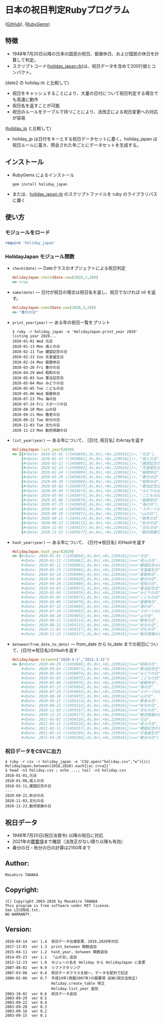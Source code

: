 # 日本の祝日判定Rubyプログラム

([GitHub](https://github.com/masa16/holiday_japan)),
([RubyGems](https://rubygems.org/gems/holiday_japan))

## 特徴
* 1948年7月20日以降の日本の国民の祝日、振替休日、および国民の休日を計算して判定。
* スクリプトコード([holiday_japan.rb](https://github.com/masa16/holiday_japan/blob/master/lib/holiday_japan.rb))は、祝日データを含めて200行弱とコンパクト。

(date2 の holiday.rb と比較して)
* 祝日をキャッシュすることにより、大量の日付について祝日判定する場合でも高速に動作
* 祝日名を返すことが可能
* 祝日のルールをテーブルで持つことにより、法改正による祝日変更への対応が容易

([holiday_jp](https://rubygems.org/gems/holiday_jp) と比較して)
* holiday_jp は日付をキーとする祝日データセットに基く。holiday_japan は祝日ルールに基き、照会された年ごとにデータセットを生成する。

## インストール

* RubyGems によるインストール
  ```
  gem install holiday_japan
  ```

* または、[holiday_japan.rb](https://github.com/masa16/holiday_japan/blob/master/lib/holiday_japan.rb)
  のスクリプトファイルを ruby のライブラリパスに置く

## 使い方

### モジュールをロード

  ```ruby
  require 'holiday_japan'
  ```

### HolidayJapan モジュール関数

* `check(date)` ― Dateクラスのオブジェクトによる祝日判定

  ```ruby
  HolidayJapan.check(Date.new(2020,3,20))
  => true
  ```

* `name(date)` ― 日付が祝日の場合は祝日名を返し、祝日でなければ nil を返す。

  ```ruby
  HolidayJapan.name(Date.new(2020,3,20))
  => "春分の日"
  ```

* `print_year(year)` ― ある年の祝日一覧をプリント

  ```
  $ ruby -r holiday_japan -e 'HolidayJapan.print_year 2020'
  listing year 2020...
  2020-01-01 Wed 元日
  2020-01-13 Mon 成人の日
  2020-02-11 Tue 建国記念の日
  2020-02-23 Sun 天皇誕生日
  2020-02-24 Mon 振替休日
  2020-03-20 Fri 春分の日
  2020-04-29 Wed 昭和の日
  2020-05-03 Sun 憲法記念日
  2020-05-04 Mon みどりの日
  2020-05-05 Tue こどもの日
  2020-05-06 Wed 振替休日
  2020-07-23 Thu 海の日
  2020-07-24 Fri スポーツの日
  2020-08-10 Mon 山の日
  2020-09-21 Mon 敬老の日
  2020-09-22 Tue 秋分の日
  2020-11-03 Tue 文化の日
  2020-11-23 Mon 勤労感謝の日
  ```

* `list_year(year)` ― ある年について、 [日付, 祝日名] のArrayを返す

  ```ruby
  HolidayJapan.list_year(2020)
  => [[#<Date: 2020-01-01 ((2458850j,0s,0n),+0s,2299161j)>, "元日"],
      [#<Date: 2020-01-13 ((2458862j,0s,0n),+0s,2299161j)>, "成人の日"],
      [#<Date: 2020-02-11 ((2458891j,0s,0n),+0s,2299161j)>, "建国記念の日"],
      [#<Date: 2020-02-23 ((2458903j,0s,0n),+0s,2299161j)>, "天皇誕生日"],
      [#<Date: 2020-02-24 ((2458904j,0s,0n),+0s,2299161j)>, "振替休日"],
      [#<Date: 2020-03-20 ((2458929j,0s,0n),+0s,2299161j)>, "春分の日"],
      [#<Date: 2020-04-29 ((2458969j,0s,0n),+0s,2299161j)>, "昭和の日"],
      [#<Date: 2020-05-03 ((2458973j,0s,0n),+0s,2299161j)>, "憲法記念日"],
      [#<Date: 2020-05-04 ((2458974j,0s,0n),+0s,2299161j)>, "みどりの日"],
      [#<Date: 2020-05-05 ((2458975j,0s,0n),+0s,2299161j)>, "こどもの日"],
      [#<Date: 2020-05-06 ((2458976j,0s,0n),+0s,2299161j)>, "振替休日"],
      [#<Date: 2020-07-23 ((2459054j,0s,0n),+0s,2299161j)>, "海の日"],
      [#<Date: 2020-07-24 ((2459055j,0s,0n),+0s,2299161j)>, "スポーツの日"],
      [#<Date: 2020-08-10 ((2459072j,0s,0n),+0s,2299161j)>, "山の日"],
      [#<Date: 2020-09-21 ((2459114j,0s,0n),+0s,2299161j)>, "敬老の日"],
      [#<Date: 2020-09-22 ((2459115j,0s,0n),+0s,2299161j)>, "秋分の日"],
      [#<Date: 2020-11-03 ((2459157j,0s,0n),+0s,2299161j)>, "文化の日"],
      [#<Date: 2020-11-23 ((2459177j,0s,0n),+0s,2299161j)>, "勤労感謝の日"]]
  ```

* `hash_year(year)` ― ある年について、 {日付=>祝日名} のHashを返す

  ```ruby
  HolidayJapan.hash_year(2020)
  => {#<Date: 2020-01-01 ((2458850j,0s,0n),+0s,2299161j)>=>"元日",
      #<Date: 2020-01-13 ((2458862j,0s,0n),+0s,2299161j)>=>"成人の日",
      #<Date: 2020-02-11 ((2458891j,0s,0n),+0s,2299161j)>=>"建国記念の日",
      #<Date: 2020-02-23 ((2458903j,0s,0n),+0s,2299161j)>=>"天皇誕生日",
      #<Date: 2020-02-24 ((2458904j,0s,0n),+0s,2299161j)>=>"振替休日",
      #<Date: 2020-03-20 ((2458929j,0s,0n),+0s,2299161j)>=>"春分の日",
      #<Date: 2020-04-29 ((2458969j,0s,0n),+0s,2299161j)>=>"昭和の日",
      #<Date: 2020-05-03 ((2458973j,0s,0n),+0s,2299161j)>=>"憲法記念日",
      #<Date: 2020-05-04 ((2458974j,0s,0n),+0s,2299161j)>=>"みどりの日",
      #<Date: 2020-05-05 ((2458975j,0s,0n),+0s,2299161j)>=>"こどもの日",
      #<Date: 2020-05-06 ((2458976j,0s,0n),+0s,2299161j)>=>"振替休日",
      #<Date: 2020-07-23 ((2459054j,0s,0n),+0s,2299161j)>=>"海の日",
      #<Date: 2020-07-24 ((2459055j,0s,0n),+0s,2299161j)>=>"スポーツの日",
      #<Date: 2020-08-10 ((2459072j,0s,0n),+0s,2299161j)>=>"山の日",
      #<Date: 2020-09-21 ((2459114j,0s,0n),+0s,2299161j)>=>"敬老の日",
      #<Date: 2020-09-22 ((2459115j,0s,0n),+0s,2299161j)>=>"秋分の日",
      #<Date: 2020-11-03 ((2459157j,0s,0n),+0s,2299161j)>=>"文化の日",
      #<Date: 2020-11-23 ((2459177j,0s,0n),+0s,2299161j)>=>"勤労感謝の日"}
  ```

* `between(from_date,to_date)` ― from_date から to_date までの祝日について、{日付=>祝日名}のHashを返す

  ```ruby
  HolidayJapan.between("2020-4-1","2021-3-31")
  => {#<Date: 2020-04-29 ((2458969j,0s,0n),+0s,2299161j)>=>"昭和の日",
      #<Date: 2020-05-03 ((2458973j,0s,0n),+0s,2299161j)>=>"憲法記念日",
      #<Date: 2020-05-04 ((2458974j,0s,0n),+0s,2299161j)>=>"みどりの日",
      #<Date: 2020-05-05 ((2458975j,0s,0n),+0s,2299161j)>=>"こどもの日",
      #<Date: 2020-05-06 ((2458976j,0s,0n),+0s,2299161j)>=>"振替休日",
      #<Date: 2020-07-23 ((2459054j,0s,0n),+0s,2299161j)>=>"海の日",
      #<Date: 2020-07-24 ((2459055j,0s,0n),+0s,2299161j)>=>"スポーツの日",
      #<Date: 2020-08-10 ((2459072j,0s,0n),+0s,2299161j)>=>"山の日",
      #<Date: 2020-09-21 ((2459114j,0s,0n),+0s,2299161j)>=>"敬老の日",
      #<Date: 2020-09-22 ((2459115j,0s,0n),+0s,2299161j)>=>"秋分の日",
      #<Date: 2020-11-03 ((2459157j,0s,0n),+0s,2299161j)>=>"文化の日",
      #<Date: 2020-11-23 ((2459177j,0s,0n),+0s,2299161j)>=>"勤労感謝の日",
      #<Date: 2021-01-01 ((2459216j,0s,0n),+0s,2299161j)>=>"元日",
      #<Date: 2021-01-11 ((2459226j,0s,0n),+0s,2299161j)>=>"成人の日",
      #<Date: 2021-02-11 ((2459257j,0s,0n),+0s,2299161j)>=>"建国記念の日",
      #<Date: 2021-02-23 ((2459269j,0s,0n),+0s,2299161j)>=>"天皇誕生日",
      #<Date: 2021-03-20 ((2459294j,0s,0n),+0s,2299161j)>=>"春分の日"}
  ```

### 祝日データをCSVに出力

  ```
  $ ruby -r csv -r holiday_japan -e 'CSV.open("holiday.csv","w"){|c| HolidayJapan.between(2018,2020).each{|a| c<<a}}'
  $ head -n3 holiday.csv ; echo ...; tail -n3 holiday.csv
  2018-01-01,元日
  2018-01-08,成人の日
  2018-02-11,建国記念の日
  ...
  2020-09-22,秋分の日
  2020-11-03,文化の日
  2020-11-23,勤労感謝の日
  ```

## 祝日データ

* 1948年7月20日(祝日法発令) 以降の祝日に対応
* 2021年の[暦要項](http://eco.mtk.nao.ac.jp/koyomi/yoko/)まで確認（法改正がない限り以降も有効）
* 春分の日・秋分の日の計算は2150年まで

## Author:
    Masahiro TANAKA

## Copyright:
    (C) Copyright 2003-2020 by Masahiro TANAKA
    This program is free software under MIT license.
    See LICENSE.txt.
    NO WARRANTY.

## Version:
    2018-04-14  ver 1.4  祝日データ仕様変更、2019,2020年対応
    2017-12-01  ver 1.3  print_between 関数追加
    2015-04-11  ver 1.2  hash_year, between 関数追加
    2014-05-23  ver 1.1  「山の日」追加
    2012-12-23  ver 1.0  モジュール名を Holiday から HolidayJapan に変更
    2007-08-02  ver 0.9  リファクタリング
    2007-03-08  ver 0.8  祝日データクラスを統一、データを配列で記述
    2006-02-06  ver 0.7  平成19年(西暦2007年)の暦要項 反映(祝日法改正)
                         Holiday.create_table 修正
                         Holiday.list_year 追加
    2003-10-02  ver 0.6  祝日データ追加
    2003-09-29  ver 0.5
    2003-09-22  ver 0.4
    2003-09-20  ver 0.3
    2003-09-16  ver 0.2
    2003-09-15  ver 0.1
